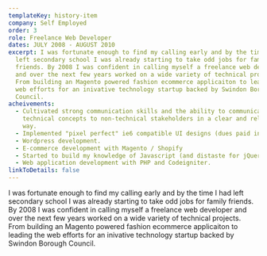 ```yaml
---
templateKey: history-item
company: Self Employed
order: 3
role: Freelance Web Developer
dates: JULY 2008 - AUGUST 2010
excerpt: I was fortunate enough to find my calling early and by the time I had
  left secondary school I was already starting to take odd jobs for family
  friends. By 2008 I was confident in calling myself a freelance web developer
  and over the next few years worked on a wide variety of technical projects.
  From building an Magento powered fashion ecommerce applicaiton to leading the
  web efforts for an inivative technology startup backed by Swindon Borough
  Council.
acheivements:
  - Cultivated strong communication skills and the ability to communicate
    technical concepts to non-technical stakeholders in a clear and relatable
    way.
  - Implemented "pixel perfect" ie6 compatible UI designs (dues paid in full 😉).
  - Wordpress development.
  - E-commerce development with Magento / Shopify
  - Started to build my knowledge of Javascript (and distaste for jQuery).
  - Web application development with PHP and Codeigniter.
linkToDetails: false
---
```


I was fortunate enough to find my calling early and by the time I had left secondary school I was already starting to take odd jobs for family friends. By 2008 I was confident in calling myself a freelance web developer and over the next few years worked on a wide variety of technical projects. From building an Magento powered fashion ecommerce applicaiton to leading the web efforts for an inivative technology startup backed by Swindon Borough Council.
